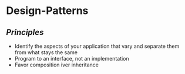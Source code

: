 # Design-Patterns
*Principles*
-------------
- Identify the aspects of your application that vary and separate them from what stays the same
- Program to an interface, not an implementation
- Favor composition iver inheritance

